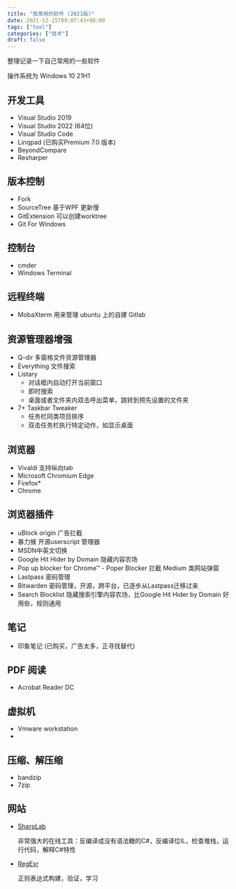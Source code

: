 ```yaml
---
title: "我常用的软件 (2021版)"
date: 2021-12-15T09:07:43+08:00
tags: ["tool"]
categories: ["技术"]
draft: false
---
```

整理记录一下自己常用的一些软件<!--more-->

操作系统为 Windows 10 21H1

## 开发工具
* Visual Studio 2019
* Visual Studio 2022 (64位)
* Visual Studio Code
* Linqpad (已购买Premium 7.0 版本)
* BeyondCompare
* Resharper

## 版本控制
* Fork
* SourceTree 基于WPF 更新慢
* GitExtension 可以创建worktree
* Git For Windows
  
## 控制台
* cmder
* Windows Terminal
  
## 远程终端
* MobaXterm 用来管理 ubuntu 上的自建 Gitlab
  
## 资源管理器增强
* Q-dir 多窗格文件资源管理器
* Everything 文件搜索
* Listary
    * 对话框内自动打开当前窗口
    * 即时搜索
    * 桌面或者文件夹内双击呼出菜单，跳转到预先设置的文件夹
* 7+ Taskbar Tweaker
    * 任务栏同类项目排序
    * 双击任务栏执行特定动作，如显示桌面
  
## 浏览器
* Vivaldi 支持纵向tab
* Microsoft Chromium Edge
* Firefox*
* Chrome

## 浏览器插件
* uBlock origin 广告拦截
* 暴力猴 开源userscript 管理器
* MSDN中英文切换
* Google Hit Hider by Domain 隐藏内容农场
* Pop up blocker for Chrome™ - Poper Blocker 拦截 Medium 类网站弹窗
* Lastpass 密码管理
* Bitwarden 密码管理，开源，跨平台，已逐步从Lastpass迁移过来
* Search Blocklist 隐藏搜索引擎内容农场，比Google Hit Hider by Domain 好用些，规则通用

## 笔记
* 印象笔记 (已购买，广告太多，正寻找替代)
  
## PDF 阅读
* Acrobat Reader DC
  
## 虚拟机
* Vmware workstation
* 
## 压缩、解压缩
* bandzip
* 7zip
  
## 网站
* [SharpLab](https://sharplab.io/)
    
    非常强大的在线工具：反编译成没有语法糖的C#，反编译位IL，检查堆栈，运行代码，解释C#特性

* [RegExr](https://regexr.com/)

    正则表达式构建，验证，学习

